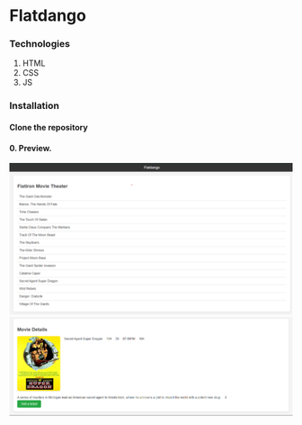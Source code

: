 # Flatdango

### Technologies 
1. HTML
2. CSS
3. JS

### Installation
#### Clone the repository

#### 0. Preview.
![screenshot1](1.png)
![screenshot1](2.png)

